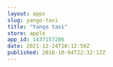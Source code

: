 ```yaml
---
layout: apps
slug: yango-taxi
title: "Yango taxi"
store: apple
app_id: 1437157286
date: 2021-12-24T10:12:59Z
published: 2018-10-04T22:32:12Z
---
```

